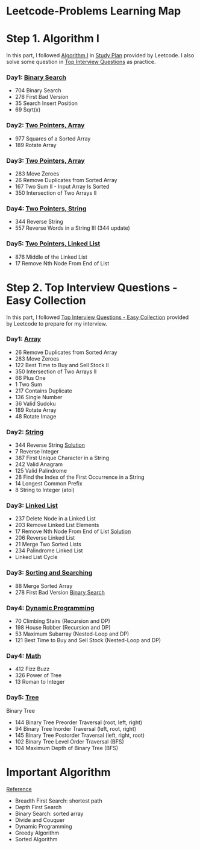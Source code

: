 # Leetcode-Problems Learning Map
# Step 1. Algorithm I
In this part, I followed [Algorithm I](https://leetcode.com/study-plan/algorithm/) in [Study Plan](https://leetcode.com/study-plan/) provided by Leetcode. I also solve some question in [Top Interview Questions](https://leetcode.com/problem-list/top-interview-questions/) as practice.
### Day1: [Binary Search](/Algorithm-I/Day1-Binary-Search.md)
- 704 Binary Search  
- 278 First Bad Version  
- 35 Search Insert Position  
- 69 Sqrt(x)  
### Day2: [Two Pointers, Array](/Algorithm-I/Day2-Two-Pointers.md)
- 977 Squares of a Sorted Array
- 189 Rotate Array
### Day3: [Two Pointers, Array](/Algorithm-I/Day3-Two-Pointers.md)
- 283 Move Zeroes
- 26 Remove Duplicates from Sorted Array
- 167 Two Sum II - Input Array Is Sorted
- 350 Intersection of Two Arrays II
### Day4: [Two Pointers, String](/Algorithm-I/Day4-Two-Pointers.md)
- 344 Reverse String
- 557 Reverse Words in a String III (344 update)
### Day5: [Two Pointers, Linked List](/Algorithm-I/Day5-Linked-List.md)
- 876 Middle of the Linked List
- 17 Remove Nth Node From End of List
  
# Step 2. Top Interview Questions - Easy Collection
In this part, I followed [Top Interview Questions - Easy Collection](https://leetcode.com/explore/interview/card/top-interview-questions-easy/) provided by Leetcode to prepare for my interview.
### Day1: [Array](/Top-Interview-Easy/Day1-20221123-Array.md)
- 26 Remove Duplicates from Sorted Array
- 283 Move Zeroes
- 122 Best Time to Buy and Sell Stock II
- 350 Intersection of Two Arrays II
- 66 Plus One
- 1 Two Sum
- 217 Contains Duplicate
- 136 Single Number
- 36 Valid Sudoku
- 189 Rotate Array
- 48 Rotate Image

### Day2: [String](/Top-Interview-Easy/Day2-20221124-String.md)
- 344 Reverse String [Solution](/Algorithm-I/Day4-Two-Pointers.md)
- 7 Reverse Integer
- 387 First Unique Character in a String
- 242 Valid Anagram
- 125 Valid Palindrome
- 28 Find the Index of the First Occurrence in a String
- 14 Longest Common Prefix
- 8 String to Integer (atoi)

### Day3: [Linked List](/Top-Interview-Easy/Day3-20221125-Linked-List.md)
- 237 Delete Node in a Linked List
- 203 Remove Linked List Elements
- 17 Remove Nth Node From End of List [Solution](/Algorithm-I/Day5-Linked-List.md)
- 206 Reverse Linked List
- 21 Merge Two Sorted Lists
- 234 Palindrome Linked List
- Linked List Cycle

### Day3: [Sorting and Searching](/Top-Interview-Easy/Day3-20221125-Sort-Search.md)
- 88 Merge Sorted Array
- 278 First Bad Version [Binary Search](/Algorithm-I/Day1-Binary-Search.md)

### Day4: [Dynamic Programming](/Top-Interview-Easy/Day4-20221126-Dynamic.md)
- 70 Climbing Stairs (Recursion and DP)
- 198 House Robber (Recursion and DP)
- 53 Maximum Subarray (Nested-Loop and DP)
- 121 Best Time to Buy and Sell Stock (Nested-Loop and DP)


### Day4: [Math](/Top-Interview-Easy/Day4-20221126-Math.md)
- 412 Fizz Buzz
- 326 Power of Tree
- 13 Roman to Integer

### Day5: [Tree](/Top-Interview-Easy/Day4-20221127-Tree.md)
Binary Tree
- 144 Binary Tree Preorder Traversal (root, left, right)
- 94 Binary Tree Inorder Traversal (left, root, right)
- 145 Binary Tree Postorder Traversal (left, right, root)
- 102 Binary Tree Level Order Traversal (BFS)
- 104 Maximum Depth of Binary Tree (BFS)


# Important Algorithm
[Reference](https://www.youtube.com/watch?v=wy_8sINTogw)
- Breadth First Search: shortest path
- Depth First Search
- Binary Search: sorted array
- Divide and Couquer
- Dynamic Programming
- Greedy Algorithm
- Sorted Algorithm